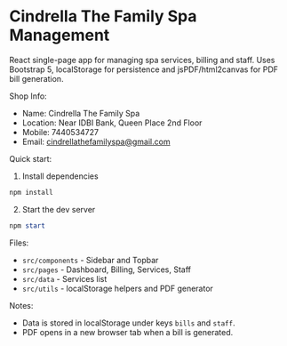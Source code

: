 # Cindrella The Family Spa Management

React single-page app for managing spa services, billing and staff. Uses Bootstrap 5, localStorage for persistence and jsPDF/html2canvas for PDF bill generation.

Shop Info:

- Name: Cindrella The Family Spa
- Location: Near IDBI Bank, Queen Place 2nd Floor
- Mobile: 7440534727
- Email: cindrellathefamilyspa@gmail.com

Quick start:

1. Install dependencies

```powershell
npm install
```

2. Start the dev server

```powershell
npm start
```

Files:

- `src/components` - Sidebar and Topbar
- `src/pages` - Dashboard, Billing, Services, Staff
- `src/data` - Services list
- `src/utils` - localStorage helpers and PDF generator

Notes:

- Data is stored in localStorage under keys `bills` and `staff`.
- PDF opens in a new browser tab when a bill is generated.
